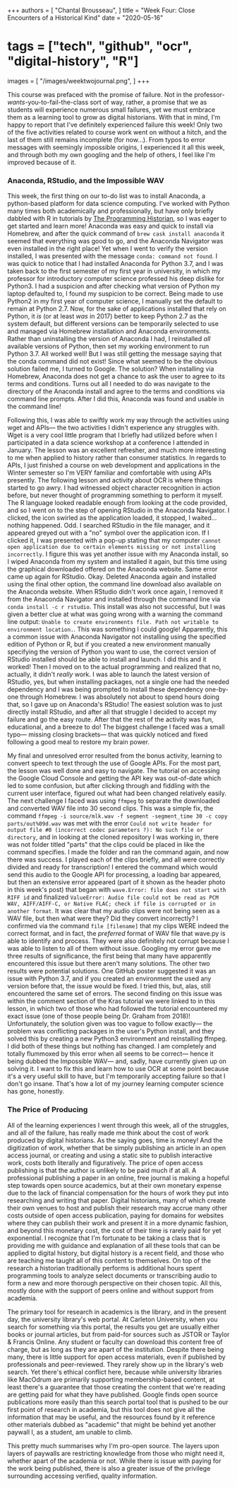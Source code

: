 +++
authors = [
    "Chantal Brousseau",
]
title = "Week Four: Close Encounters of a Historical Kind"
date = "2020-05-16"
# tags = ["tech", "github", "ocr", "digital-history", "R"]
images = [
    "/images/weektwojournal.png",
]
+++

This course was prefaced with the promise of failure. Not in the professor-*wants*-you-to-fail-the-class sort of way, rather, a promise that we as students will experience numerous small failures, yet we must embrace them as a learning tool to grow as digital historians. With that in mind, I'm happy to report that I've definitely experienced failure this week! Only two of the five activities related to course work went on without a hitch, and the last of them still remains incomplete (for now...). From typos to error messages with seemingly impossible origins, I experienced it all this week, and through both my own googling and the help of others, I feel like I'm improved because of it.


### Anaconda, RStudio, and the Impossible WAV
This week, the first thing on our to-do list was to install Anaconda, a python-based platform for data science computing. I've worked with Python many times both academically and professionally, but have only briefly dabbled with R in tutorials by [The Programming Historian](https://programminghistorian.org), so I was eager to get started and learn more! Anaconda was easy and quick to install via Homebrew, and after the quick command of ```brew cask install anaconda``` it seemed that everything was good to go, and the Anaconda Navigator was even installed in the right place! Yet when I went to verify the version installed, I was presented with the message ```conda: command not found```. I was quick to notice that I had installed Anaconda for Python 3.7, and I was taken back to the first semester of my first year in university, in which my professor for introductory computer science professed his deep dislike for Python3. I had a suspicion and after checking what version of Python my laptop defaulted to, I found my suspicion to be correct. Being made to use Python2 in my first year of computer science, I manually set the default to remain at Python 2.7. Now, for the sake of applications installed that rely on Python, it *is* (or at least *was* in 2017) better to keep Python 2.7 as the system default, but different versions can be temporarily selected to use and managed via Homebrew installation and Anaconda environments. Rather than uninstalling the version of Anaconda I had, I reinstalled *all* available versions of Python, then set my working environment to run Python 3.7. All worked well! But I was still getting the message saying that the conda command did not exist! Since what seemed to be the obvious solution failed me, I turned to Google. The solution? When installing via Homebrew, Anaconda does not get a chance to ask the user to agree to its terms and conditions. Turns out all I needed to do was navigate to the directory of the Anaconda install and agree to the terms and conditions via command line prompts. After I did this, Anaconda was found and usable in the command line!

Following this, I was able to swiftly work my way through the activities using wget and APIs&mdash; the two activities I didn't experience any struggles with. Wget is a very cool little program that I briefly had utilized before when I participated in a data science workshop at a conference I attended in January. The lesson was an excellent refresher, and much more interesting to me when applied to history rather than consumer statistics. In regards to APIs, I just finished a course on web development and applications in the Winter semester so I'm VERY familiar and comfortable with using APIs presently. The following lesson and activity about OCR is where things started to go awry. I had witnessed object character recognition in action before, but never thought of programming something to perform it myself. The R language looked readable enough from looking at the code provided, and so I went on to the step of opening RStudio in the Anaconda Navigator. I clicked, the icon swirled as the application loaded, it stopped, I waited... nothing happened. Odd. I searched RStudio in the file manager, and it appeared greyed out with a "no" symbol over the application icon. If I clicked it, I was presented with a pop-up stating that my computer ```cannot open application due to certain elements missing or not installing incorrectly```. I figure this was yet another issue with my Anaconda install, so I wiped Anaconda from my system and installed it again, but this time using the graphical downloaded offered on the Anaconda website. Same error came up again for RStudio. Okay. Deleted Anaconda again and installed using the final other option, the command line download also available on the Anaconda website. When RStudio didn't work once again, I removed it from the Anaconda Navigator and installed through the command line via ```conda install -c r rstudio```. This install was also not successful, but I was given a better clue at what was going wrong with a warning the command line output: ```Unable to create environments file. Path not writable to environment location.```. This was something I could google! Apparently, this a common issue with Anaconda Navigator not installing using the specified edition of Python or R, but if you created a new environment manually specifying the version of Python you want to use, the correct version of RStudio installed should be able to install and launch. I did this and it worked! Then I moved on to the actual programming and realized that no, actually, it didn't *really* work. I was able to launch the latest version of RStudio, yes, but when installing packages, not a single one had the needed dependency and I was being prompted to install these dependency one-by-one through Homebrew. I was absolutely not about to spend hours doing that, so I gave up on Anaconda's RStudio! The easiest solution was to just directly install RStudio, and after all that struggle I decided to accept my failure and go the easy route. After that the rest of the activity was fun, educational, and a breeze to do! The biggest challenge I faced was a small typo&mdash; missing closing brackets&mdash; that was quickly noticed and fixed following a good meal to restore my brain power.

My final and unresolved error resulted from the bonus activity, learning to convert speech to text through the use of Google APIs. For the most part, the lesson was well done and easy to navigate. The tutorial on accessing the Google Cloud Console and getting the API key was out-of-date which led to some confusion, but after clicking through and fiddling with the current user interface, figured out what had been changed relatively easily. The next challenge I faced was using ```ffmpeg``` to separate the downloaded and converted WAV file into 30 second clips. This was a simple fix, the command ```ffmpeg -i source/mlk.wav -f segment -segment_time 30 -c copy parts/out%09d.wav``` was met with the error ```Could not write header for output file #0 (incorrect codec parameters ?): No such file or directory```, and in looking at the cloned repository I was working in, there was not folder titled "parts" that the clips could be placed in like the command specifies. I made the folder and ran the command again, and now there was success. I played each of the clips briefly, and all were correctly divided and ready for transcription! I entered the command which would send this audio to the Google API for processing, a loading bar appeared, but then an extensive error appeared (part of it shown as the header photo in this week's post) that began with ```wave.Error: file does not start with RIFF id``` and finalized ```ValueError: Audio file could not be read as PCM WAV, AIFF/AIFF-C, or Native FLAC; check if file is corrupted or in another format```. It was clear that my audio clips were not being seen as a WAV file, but then what were they? Did they convert incorrectly? I confirmed via the command ```file [filename]``` that my clips WERE indeed the correct format, and in fact, the *preferred* format of WAV file that wave.py is able to identify and process. They were also definitely not corrupt because I was able to listen to all of them without issue. Googling my error gave me three results of significance, the first being that many have apparently encountered this issue but there aren't many solutions. The other two results were potential solutions. One GitHub poster suggested it was an issue with Python 3.7, and if you created an environment the used any version before that, the issue would be fixed. I tried this, but, alas, still encountered the same set of errors. The second finding on this issue was within the comment section of the Kras tutorial we were linked to in this lesson, in which two of those who had followed the tutorial encountered my exact issue (one of those people being Dr. Graham from 2018)! Unfortunately, the solution given was too vague to follow exactly&mdash; the problem was conflicting packages in the user's Python install, and they solved this by creating a new Python3 environment and reinstalling ffmpeg. I did both of these things but nothing has changed. I am completely and totally flummoxed by this error when all seems to be correct&mdash; hence it being dubbed the Impossible WAV&mdash; and, sadly, have currently given up on solving it. I want to fix this and learn how to use OCR at some point because it's a very useful skill to have, but I'm temporarily accepting failure so that I don't go insane. That's how a lot of my journey learning computer science has gone, honestly.


### The Price of Producing
All of the learning experiences I went through this week, all of the struggles, and all of the failure, has really made me think about the cost of work produced by digital historians. As the saying goes, time is money! And the digitization of work, whether that be simply publishing an article in an open access journal, or creating and using a static site to publish interactive work, costs both literally and figuratively. The price of open access publishing is that the author is unlikely to be paid much if at all. A professional publishing a paper in an online, free journal is making a hopeful step towards open source academics, but at their own monetary expense due to the lack of financial compensation for the hours of work they put into researching and writing that paper. Digital historians, many of which create their own venues to host and publish their research may accrue many other costs outside of open access publication, paying for domains for websites where they can publish their work and present it in a more dynamic fashion, and beyond this monetary cost, the cost of their time is rarely paid for yet exponential. I recognize that I'm fortunate to be taking a class that is providing me with guidance and explanation of all these tools that can be applied to digital history, but digital history is a recent field, and those who are teaching me taught all of this content to themselves. On top of the research a historian traditionally performs is additional hours spent programming tools to analyze select documents or transcribing audio to form a new and more thorough perspective on their chosen topic. All this, mostly done with the support of peers online and without support from academia.

The primary tool for research in academics is the library, and in the present day, the university library's web portal. At Carleton University, when you search for something via this portal, the results you get are usually either books or journal articles, but from paid-for sources such as JSTOR or Taylor & Francis Online. Any student or faculty can download this content free of charge, but as long as they are apart of the institution. Despite there being many, there is little support for open access materials, even if published by professionals and peer-reviewed. They rarely show up in the library's web search. Yet there's ethical conflict here, because while university libraries like MacOdrum are primarily supporting membership-based content, at least there's a guarantee that those creating the content that we're reading are getting paid for what they have published. Google finds open source publications more easily than this search portal tool that is pushed to be our first point of research in academia, but this tool does not give all the information that may be useful, and the resources found by it reference other materials dubbed as "academic" that might be behind yet another paywall I, as a student, am unable to climb.

This pretty much summarises why I'm pro-open source. The layers upon layers of paywalls are restricting knowledge from those who might need it, whether apart of the academia or not. While there is issue with paying for the work being published, there is also a greater issue of the privilege surrounding accessing verified, quality information.
